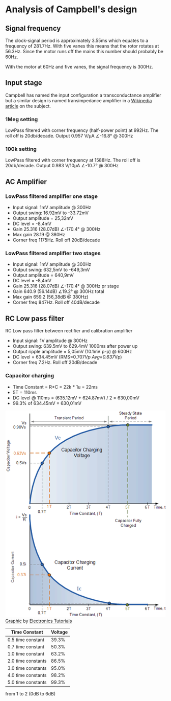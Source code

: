 # Analysis of Campbell's design
## Signal frequency
The clock-signal period is approximately 3.55ms which equates to a frequency of 281.7Hz. With five vanes this means that the rotor rotates at 56.3Hz. Since the motor runs off the mains this number should probably be 60Hz.

With the motor at 60Hz and five vanes, the signal frequency is 300Hz.

## Input stage
Campbell has named the input configuration a transconductance amplifier but a similar design is named transimpedance amplifier in a [Wikipedia article](https://en.wikipedia.org/wiki/Transimpedance_amplifier) on the subject.

### 1Meg setting
LowPass filtered with corner frequency (half-power point) at 992Hz. The roll off is 20db/decade.
Output 0.957 V/μA ∠-16.8° @ 300Hz

### 100k setting
LowPass filtered with corner frequency at 1588Hz. The roll off is 20db/decade.
Output 0.983 V/10μA ∠-10.7° @ 300Hz

## AC Amplifier
### LowPass filtered amplifier one stage
* Input signal: 1mV amplitude @ 300Hz
* Output swing: 16.92mV to -33.72mV
* Output amplitude = 25,32mV
* DC level = -8,4mV
* Gain 25.316 (28.07dB) ∠-170.4° @ 300Hz
* Max gain 28.19 @ 380Hz
* Corner freq 1175Hz. Roll off 20dB/decade

### LowPass filtered amplifier two stages
* Input signal: 1mV amplitude @ 300Hz
* Output swing: 632,5mV to -649,3mV
* Output amplitude = 640,9mV
* DC level = -8,4mV
* Gain 25.316 (28.07dB) ∠-170.4° @ 300Hz pr stage
* Gain 640.9 (56.14dB) ∠19.2° @ 300Hz total
* Max gain 659.2 (56,38dB @ 380Hz)
* Corner freq 847Hz. Roll off 40dB/decade

## RC Low pass filter
RC Low pass filter between rectifier and calibration amplifier
* Input signal: 1V amplitude @ 300Hz
* Output swing: 639.5mV to 629.4mV 1000ms after power up
* Output ripple amplitude = 5,05mV (10.1mV p-p) @ 600Hz
* DC level = 634.45mV  (RMS=0.707*Vp Avg=0.637*Vp)
* Corner freq 7.2Hz. Roll off 20dB/decade

### Capacitor charging
* Time Constant = R*C = 22k * 1u = 22ms
* 5T = 110ms
* DC level  @ 110ms = (635.12mV + 624.87mV) / 2 = 630,00mV
* 99.3% of 634.45mV = 630,01mV

![RC charging](rc2.gif)
[Graphic](https://www.electronics-tutorials.ws/rc/rc_1.html) by [Electronics Tutorials](www.electronics-tutorials.ws)

| Time Constant       | Voltage  |
|---------------------|----------|
| 0.5 time constant   | 39.3%    |
| 0.7 time constant   | 50.3%    |
| 1.0 time constant   | 63.2%    |
| 2.0 time constants  | 86.5%    |
| 3.0 time constants  | 95.0%    |
| 4.0 time constants  | 98.2%    |
| 5.0 time constants  | 99.3%    |




from 1 to 2 (0dB to 6dB)            